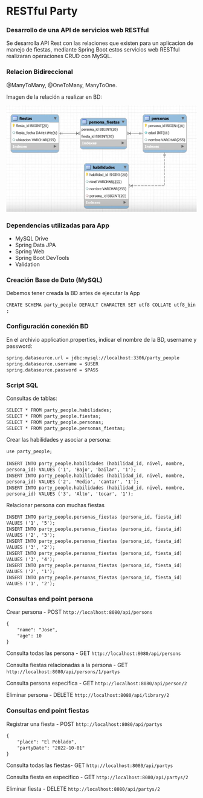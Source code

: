  # RESTful Party

### Desarrollo de una API de servicios web RESTful
Se desarrolla API Rest con las relaciones que existen para un aplicacion de manejo de fiestas, mediante Spring Boot
estos servicios web RESTful realizaran operaciones CRUD con MySQL.


### Relacion Bidireccional
@ManyToMany, @OneToMany, ManyToOne.

Imagen de la relación a realizar en BD:

![Image text](https://github.com/yadevom/apirest_party_relaciones/blob/main/relacion_bd.png)

### Dependencias utilizadas para App
- MySQL Drive
- Spring Data JPA
- Spring Web
- Spring Boot DevTools
- Validation

### Creación Base de Dato (MySQL)
Debemos tener creada la BD antes de ejecutar la App
```
CREATE SCHEMA party_people DEFAULT CHARACTER SET utf8 COLLATE utf8_bin ;
```
### Configuración conexión BD
En el archivio application.properties, indicar el nombre de la BD, username y password:
```
spring.datasource.url = jdbc:mysql://localhost:3306/party_people 
spring.datasource.username = $USER
spring.datasource.password = $PASS
```
### Script SQL
Consultas de tablas:
```
SELECT * FROM party_people.habilidades;
SELECT * FROM party_people.fiestas;
SELECT * FROM party_people.personas;
SELECT * FROM party_people.personas_fiestas;
```

Crear las habilidades y asociar a persona:
```
use party_people;

INSERT INTO party_people.habilidades (habilidad_id, nivel, nombre, persona_id) VALUES ('1', 'Bajo', 'bailar', '1');
INSERT INTO party_people.habilidades (habilidad_id, nivel, nombre, persona_id) VALUES ('2', 'Medio', 'cantar', '1');
INSERT INTO party_people.habilidades (habilidad_id, nivel, nombre, persona_id) VALUES ('3', 'Alto', 'tocar', '1');
```

Relacionar persona con muchas fiestas
```
INSERT INTO party_people.personas_fiestas (persona_id, fiesta_id) VALUES ('1', '5');
INSERT INTO party_people.personas_fiestas (persona_id, fiesta_id) VALUES ('2', '3');
INSERT INTO party_people.personas_fiestas (persona_id, fiesta_id) VALUES ('3', '2');
INSERT INTO party_people.personas_fiestas (persona_id, fiesta_id) VALUES ('3', '4');
INSERT INTO party_people.personas_fiestas (persona_id, fiesta_id) VALUES ('2', '1');
INSERT INTO party_people.personas_fiestas (persona_id, fiesta_id) VALUES ('1', '2');

```

### Consultas end point persona

Crear persona - POST ```http://localhost:8080/api/persons```

```
{
    "name": "Jose",
    "age": 10
}
```
Consulta todas las persona - GET 
```http://localhost:8080/api/persons```

Consulta fiestas relacionadas a la persona - GET 
```http://localhost:8080/api/persons/1/partys```

Consulta persona especifica - GET 
```http://localhost:8080/api/person/2```

Eliminar persona - DELETE 
```http://localhost:8080/api/library/2```


### Consultas end point fiestas
Registrar una fiesta - POST 
```http://localhost:8080/api/partys```
```
{
    "place": "El Poblado",
    "partyDate": "2022-10-01"
}
```

Consulta todas las fiestas- GET
```http://localhost:8080/api/partys```


Consulta fiesta en especifico - GET 
```http://localhost:8080/api/partys/2```

Eliminar fiesta - DELETE 
```http://localhost:8080/api/partys/2```

